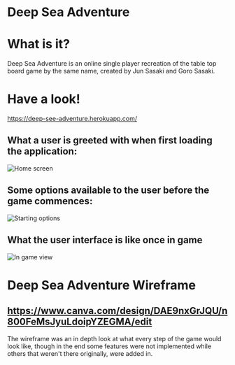 # Deep Sea Adventure

# What is it?

Deep Sea Adventure is an online single player recreation of the table top board game by the same name, created by Jun Sasaki and Goro Sasaki.

# Have a look!

https://deep-see-adventure.herokuapp.com/

## What a user is greeted with when first loading the application:

![Home screen](https://i.imgur.com/g65mKLw.png 'Home screen')

## Some options available to the user before the game commences:

![Starting options](https://i.imgur.com/RqQtF24.png 'Starting options')

## What the user interface is like once in game

![In game view](https://i.imgur.com/GZBoYtx.png 'In game view')

# Deep Sea Adventure Wireframe

## https://www.canva.com/design/DAE9nxGrJQU/n800FeMsJyuLdoipYZEGMA/edit

The wireframe was an in depth look at what every step of the game would look like, though in the end some features were not implemented while others that weren't there originally, were added in.
